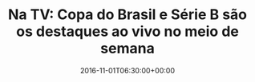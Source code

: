 ---
layout: post
title: "Na TV: Copa do Brasil e Série B são os destaques ao vivo no meio de semana"
date: 2016-11-01T06:30:00+00:00
external_link: "http://globoesporte.globo.com/futebol/noticia/2016/11/na-tv-copa-do-brasil-e-serie-b-sao-os-destaques-ao-vivo-no-meio-de-semana.html"
categories: news globo.com
---
